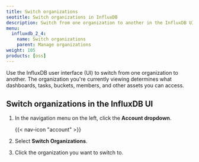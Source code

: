 ```yaml
---
title: Switch organizations
seotitle: Switch organizations in InfluxDB
description: Switch from one organization to another in the InfluxDB UI
menu:
  influxdb_2_4:
    name: Switch organizations
    parent: Manage organizations
weight: 105
products: [oss]
---
```


Use the InfluxDB user interface (UI) to switch from one organization to another. The organization you're currently viewing determines what dashboards, tasks, buckets, members, and other assets you can access.

## Switch organizations in the InfluxDB UI

1. In the navigation menu on the left, click the **Account dropdown**.

    {{< nav-icon "account" >}}

2. Select **Switch Organizations**.
3. Click the organization you want to switch to.
